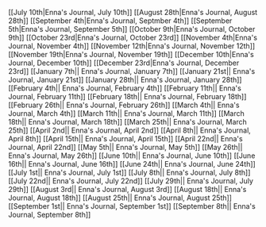 [[July 10th|Enna's Journal, July 10th]]
[[August 28th|Enna's Journal, August 28th]]
[[September 4th|Enna's Journal, Septmber 4th]]
[[September 5th|Enna's Journal, September 5th]]
[[October 9th|Enna's Journal, October 9th]]
[[October 23rd|Enna's Journal, October 23rd]]
[[November 4th|Enna's Journal, November 4th]]
[[November 12th|Enna's Journal, November 12th]]
[[November 19th|Enna's Journal, November 19th]]
[[December 10th|Enna's Journal, December 10th]]
[[December 23rd|Enna's Journal, December 23rd]]
[[January 7th|| Enna's Journal, January 7th]]
[[January 21st|| Enna's Journal, January 21st]]
[[January 28th|| Enna's Journal, January 28th]]
[[February 4th|| Enna's Journal, February 4th]]
[[February 11th|| Enna's Journal, February 11th]]
[[February 18th|| Enna's Journal, February 18th]]
[[February 26th|| Enna's Journal, February 26th]]
[[March 4th|| Enna's Journal, March 4th]]
[[March 11th|| Enna's Journal, March 11th]]
[[March 18th|| Enna's Journal, March 18th]]
[[March 25th|| Enna's Journal, March 25th]]
[[April 2nd|| Enna's Journal, April 2nd]]
[[April 8th|| Enna's Journal, April 8th]]
[[April 15th|| Enna's Journal, April 15th]]
[[April 22nd|| Enna's Journal, April 22nd]]
[[May 5th|| Enna's Journal, May 5th]]
[[May 26th|| Enna's Journal, May 26th]]
[[June 10th|| Enna's Journal, June 10th]]
[[June 16th|| Enna's Journal, June 16th]]
[[June 24th|| Enna's Journal, June 24th]]
[[July 1st|| Enna's Journal, July 1st]]
[[July 8th|| Enna's Journal, July 8th]]
[[July 22nd|| Enna's Journal, July 22nd]]
[[July 29th|| Enna's Journal, July 29th]]
[[August 3rd|| Enna's Journal, August 3rd]]
[[August 18th|| Enna's Journal, August 18th]]
[[August 25th|| Enna's Journal, August 25th]]
[[September 1st|| Enna's Journal, September 1st]]
[[September 8th|| Enna's Journal, September 8th]]